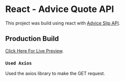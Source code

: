 # React - Advice Quote API

This project was build using react with [Advice Slip API](https://api.adviceslip.com).

## Production Build

[Click Here For Live Preview](https://nithin.tk/advice-quote-api/v1).

### `Used Axios`

Used the axios library to make the GET request.
